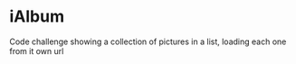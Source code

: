 # iAlbum
Code challenge showing a collection of pictures in a list, loading each one from it own url
